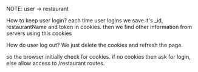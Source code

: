NOTE: user -> restaurant

How to keep user login?
each time user logins we save it's _id, restaurantName and token in cookies. then we find other information from servers using this cookies

How do user log out?
We just delete the cookies and refresh the page.

so the browser initially check for cookies. if no cookies then ask for login, else allow access to /restaurant routes.